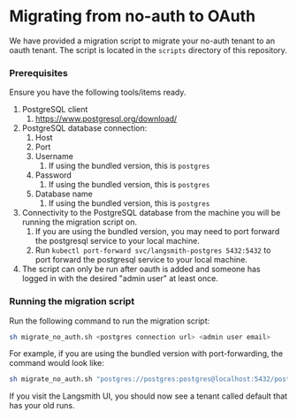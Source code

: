 # Migrating from no-auth to OAuth

We have provided a migration script to migrate your no-auth tenant to an oauth tenant. The script is located in the `scripts` directory of this repository.

### Prerequisites

Ensure you have the following tools/items ready.

1. PostgreSQL client
    1. https://www.postgresql.org/download/
2. PostgreSQL database connection:
    1. Host
    2. Port
    3. Username
       1. If using the bundled version, this is `postgres`
    4. Password
       1. If using the bundled version, this is `postgres`
    5. Database name
       1. If using the bundled version, this is `postgres` 
3. Connectivity to the PostgreSQL database from the machine you will be running the migration script on.
   1. If you are using the bundled version, you may need to port forward the postgresql service to your local machine.
   2. Run `kubectl port-forward svc/langsmith-postgres 5432:5432` to port forward the postgresql service to your local machine.
4. The script can only be run after oauth is added and someone has logged in with the desired "admin user" at least once.

### Running the migration script

Run the following command to run the migration script:

```bash
sh migrate_no_auth.sh <postgres connection url> <admin user email>
```

For example, if you are using the bundled version with port-forwarding, the command would look like:

```bash
sh migrate_no_auth.sh "postgres://postgres:postgres@localhost:5432/postgres" "harrison@langchain.dev"
```

If you visit the Langsmith UI, you should now see a tenant called default that has your old runs.
